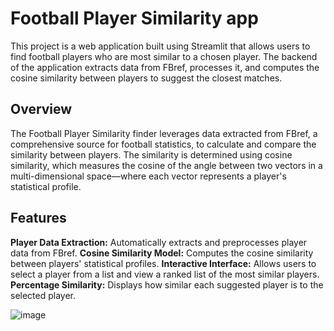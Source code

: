 # Football Player Similarity app
This project is a web application built using Streamlit that allows users to find football players who are most similar to a chosen player. The backend of the application extracts data from FBref, processes it, and computes the cosine similarity between players to suggest the closest matches.

## Overview
The Football Player Similarity finder leverages data extracted from FBref, a comprehensive source for football statistics, to calculate and compare the similarity between players. The similarity is determined using cosine similarity, which measures the cosine of the angle between two vectors in a multi-dimensional space—where each vector represents a player's statistical profile.

## Features
**Player Data Extraction:** Automatically extracts and preprocesses player data from FBref.
**Cosine Similarity Model:** Computes the cosine similarity between players' statistical profiles.
**Interactive Interface:** Allows users to select a player from a list and view a ranked list of the most similar players.
**Percentage Similarity:** Displays how similar each suggested player is to the selected player.

![image](https://github.com/user-attachments/assets/5eda0257-c416-449e-94d6-fdce54019905)

